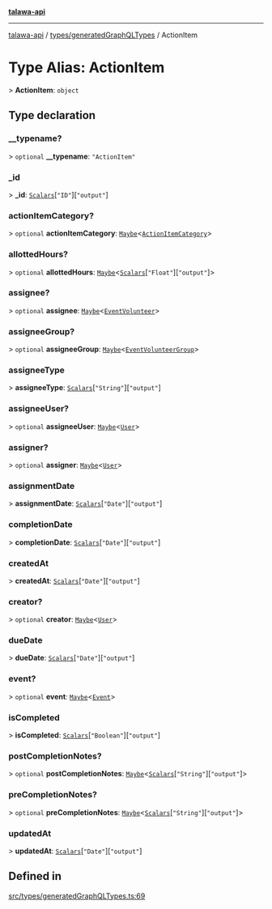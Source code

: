 [**talawa-api**](../../../README.md)

***

[talawa-api](../../../modules.md) / [types/generatedGraphQLTypes](../README.md) / ActionItem

# Type Alias: ActionItem

\> **ActionItem**: `object`

## Type declaration

### \_\_typename?

\> `optional` **\_\_typename**: `"ActionItem"`

### \_id

\> **\_id**: [`Scalars`](Scalars.md)\[`"ID"`\]\[`"output"`\]

### actionItemCategory?

\> `optional` **actionItemCategory**: [`Maybe`](Maybe.md)\<[`ActionItemCategory`](ActionItemCategory.md)\>

### allottedHours?

\> `optional` **allottedHours**: [`Maybe`](Maybe.md)\<[`Scalars`](Scalars.md)\[`"Float"`\]\[`"output"`\]\>

### assignee?

\> `optional` **assignee**: [`Maybe`](Maybe.md)\<[`EventVolunteer`](EventVolunteer.md)\>

### assigneeGroup?

\> `optional` **assigneeGroup**: [`Maybe`](Maybe.md)\<[`EventVolunteerGroup`](EventVolunteerGroup.md)\>

### assigneeType

\> **assigneeType**: [`Scalars`](Scalars.md)\[`"String"`\]\[`"output"`\]

### assigneeUser?

\> `optional` **assigneeUser**: [`Maybe`](Maybe.md)\<[`User`](User.md)\>

### assigner?

\> `optional` **assigner**: [`Maybe`](Maybe.md)\<[`User`](User.md)\>

### assignmentDate

\> **assignmentDate**: [`Scalars`](Scalars.md)\[`"Date"`\]\[`"output"`\]

### completionDate

\> **completionDate**: [`Scalars`](Scalars.md)\[`"Date"`\]\[`"output"`\]

### createdAt

\> **createdAt**: [`Scalars`](Scalars.md)\[`"Date"`\]\[`"output"`\]

### creator?

\> `optional` **creator**: [`Maybe`](Maybe.md)\<[`User`](User.md)\>

### dueDate

\> **dueDate**: [`Scalars`](Scalars.md)\[`"Date"`\]\[`"output"`\]

### event?

\> `optional` **event**: [`Maybe`](Maybe.md)\<[`Event`](Event.md)\>

### isCompleted

\> **isCompleted**: [`Scalars`](Scalars.md)\[`"Boolean"`\]\[`"output"`\]

### postCompletionNotes?

\> `optional` **postCompletionNotes**: [`Maybe`](Maybe.md)\<[`Scalars`](Scalars.md)\[`"String"`\]\[`"output"`\]\>

### preCompletionNotes?

\> `optional` **preCompletionNotes**: [`Maybe`](Maybe.md)\<[`Scalars`](Scalars.md)\[`"String"`\]\[`"output"`\]\>

### updatedAt

\> **updatedAt**: [`Scalars`](Scalars.md)\[`"Date"`\]\[`"output"`\]

## Defined in

[src/types/generatedGraphQLTypes.ts:69](https://github.com/PalisadoesFoundation/talawa-api/blob/5c5b29a0ea487bda8306089fe128f43f3be29f94/src/types/generatedGraphQLTypes.ts#L69)
